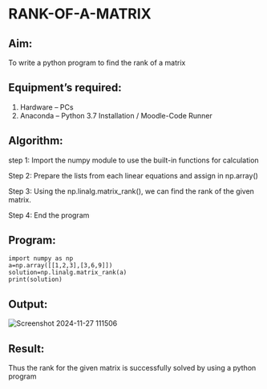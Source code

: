 
# RANK-OF-A-MATRIX
## Aim:
To write a python program to find the rank of a matrix
## Equipment’s required:
1. 	Hardware – PCs
2. 	Anaconda – Python 3.7 Installation / Moodle-Code Runner
## Algorithm:
step 1:
Import the numpy module to use the built-in functions for calculation

Step 2: 
Prepare the lists from each linear equations and assign in np.array()

Step 3:
Using the np.linalg.matrix_rank(), we can find the rank of the given matrix.

Step 4: 
End the program

## Program:
```
import numpy as np
a=np.array([[1,2,3],[3,6,9]])
solution=np.linalg.matrix_rank(a)
print(solution)
 ```
## Output:
![Screenshot 2024-11-27 111506](https://github.com/user-attachments/assets/1e5497a4-0e99-4ec1-be65-b200425c7329)

## Result:
Thus the rank for the given matrix is successfully solved by using a python program

